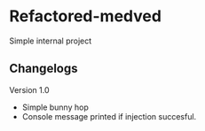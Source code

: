# Refactored-medved
Simple internal project

Changelogs
----

Version 1.0
- Simple bunny hop
- Console message printed if injection succesful.
